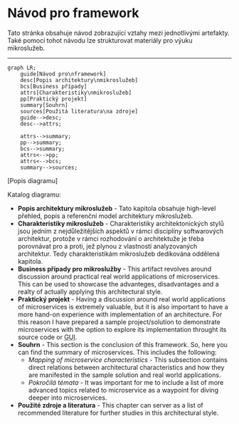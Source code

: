 # Návod pro framework
Tato stránka obsahuje návod zobrazující vztahy mezi jednotlivými artefakty. Také pomocí tohot návodu lze strukturovat materiály pro výuku mikroslužeb.

---

```mermaid
graph LR;
    guide[Návod pro\nframework]
    desc[Popis architektury\nmikroslužeb]
    bcs[Business případy]
    attrs[Charakteristiky\nmikroslužeb]
    pp[Praktický projekt]
    summary[Souhrn]
    sources[Použitá literatura\na zdroje]
    guide-->desc;
    desc-->attrs;

    attrs-->summary;
    pp-->summary;
    bcs-->summary;
    attrs<-->pp;
    attrs<-->bcs;
    summary-->sources;
```

[Popis diagramu]

Katalog diagramu:
- **Popis architektury mikroslužeb** - Tato kapitola obsahuje high-level přehled, popis a referenční model architektury mikroslužeb.
- **Charakteristiky mikroslužeb** - Charakteristiky architektonických stylů jsou jedním z nejdůležitějších aspektů v rámci disciplíny softwarových architektur, protože v rámci rozhodování o architektuže je třeba porovnávat pro a proti, jež plynou z vlastností analyzovaných architektur. Tedy charakteristikám mikroslužeb dedikována oddělená kapitola.
- **Business případy pro mikroslužby** - This artifact revolves around discussion around practical real world applications of microservices. This can be used to showcase the advanteges, disadvantages and a realty of actually applying this architectural style.
- **Praktický projekt** - Having a discussion around real world applications of microservices is extremely valuable, but it is also important to have a more hand-on experience with implementation of an architecture. For this reason I have prepared a sample project/solution to demonstrate microservices with the option to explore its implementation throught its source code or <abbr title="Graphical User Interface">GUI</abbr>.
- **Souhrn** - This section is the conclusion of this framework. So, here you can find the summary of microservices. This includes the following:
    - _Mapping of microservice characteristics_ - This subsection contains direct relations between architectural characteristics and how they are manifested in the sample solution and real world applications.
    - _Pokročilá témata_ - It was important for me to include a list of more advanced topics related to microservice as a waypoint for diving deeper into microservices.
- **Použité zdroje a literatura** - This chapter can server as a list of recommended literature for further studies in this architectural style.